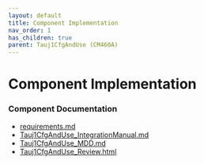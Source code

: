 ```yaml
---
layout: default
title: Component Implementation
nav_order: 1
has_children: true
parent: Tauj1CfgAndUse (CM460A)
---
```

# Component Implementation
### Component Documentation

- [requirements.md](doc/requirements.md)
- [Tauj1CfgAndUse_IntegrationManual.md](doc/Tauj1CfgAndUse_IntegrationManual.md)
- [Tauj1CfgAndUse_MDD.md](doc/Tauj1CfgAndUse_MDD.md)
- [Tauj1CfgAndUse_Review.html](doc/Tauj1CfgAndUse_Review.html)

